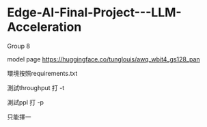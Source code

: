 # Edge-AI-Final-Project---LLM-Acceleration
Group 8

model page https://huggingface.co/tunglouis/awq_wbit4_gs128_pan

環境按照requirements.txt

測試throughput 打 -t

測試ppl 打 -p

只能擇一

